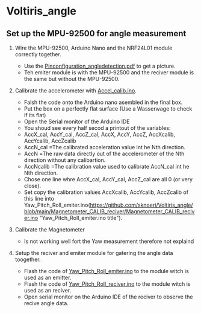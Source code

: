 # Voltiris_angle

## Set up the MPU-92500 for angle measurement

1) Wire the MPU-92500, Arduino Nano and the NRF24L01 module correctly together.
    - Use the [Pinconfiguration_angledetection.pdf](https://github.com/sknoeri/Voltiris_angle/blob/main/Pinconfiguration_angledetection.pdf "Pinconfiguration_angledetection.pdf title") to get a picture.
    - Teh emiter module is with the MPU-92500 and the reciver module is the same but without the MPU-92500.

2) Calibrate the accelerometer with [Accel_calib.ino](https://github.com/sknoeri/Voltiris_angle/blob/main/Accel_calib/Accel_calib.ino "Accel_calib.ino title").
    - Falsh the code onto the Arduino nano asembled in the final box.
    - Put the box on a perfectly flat surface (Use a Wasserwage to check if its flat)
    - Open the Serial monitor of the Arduino IDE
    - You shoud see every half secod a printout of the variables:
    - AccX_cal, AccY_cal, AccZ_cal, AccX, AccY, AccZ,   AccXcalib, AccYcalib, AccZcalib
    - AccN_cal  =The calibrated acceleration value int he Nth direction.
    - AccN      =The raw data directly out of the accelerometer of the Nth direction without any calibartion.
    - AccNcalib =The calibration value used to calibrate AccN_cal int he Nth direction.
    - Chose one line whre AccX_cal, AccY_cal, AccZ_cal are all 0 (or very close).
    - Set copy the calibration values AccXcalib, AccYcalib, AccZcalib of this line into Yaw_Pitch_Roll_emiter.ino(https://github.com/sknoeri/Voltiris_angle/blob/main/Magnetometer_CALIB_reciver/Magnetometer_CALIB_reciver.ino "Yaw_Pitch_Roll_emiter.ino title").

3) Calibrate the Magnetometer
    - Is not working well fort the Yaw measurement therefore not explaind

4) Setup the reciver and emiter module for gatering the angle data toogether.
    - Flash the code of [Yaw_Pitch_Roll_emiter.ino](https://github.com/sknoeri/Voltiris_angle/blob/main/Yaw_Pitch_Roll_emiter/Yaw_Pitch_Roll_emiter.ino "Yaw_Pitch_Roll_emiter.ino title") to the module witch is used as an emitter.
    - Flash the code of [Yaw_Pitch_Roll_reciver.ino](https://github.com/sknoeri/Voltiris_angle/blob/main/Magnetometer_CALIB_reciver/Magnetometer_CALIB_reciver.ino "Yaw_Pitch_Roll_emiter.ino title") to the module witch is used as an reciver.
    - Open serial monitor on the Arduino IDE of the reciver to observe the recive angle data. 

